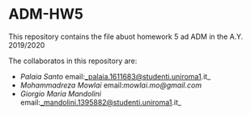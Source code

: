 # ADM-HW5

This repository contains the file abuot homework 5 ad ADM in the A.Y. 2019/2020

The collaboratos in this repository are:

* _Palaia Santo_ email:_palaia.1611683@studenti.uniroma1.it_
* _Mohammadreza Mowlai_ email:_mowlai.mo@gmail.com_
* _Giorgio 
Maria Mandolini_ email:_mandolini.1395882@studenti.uniroma1.it_
